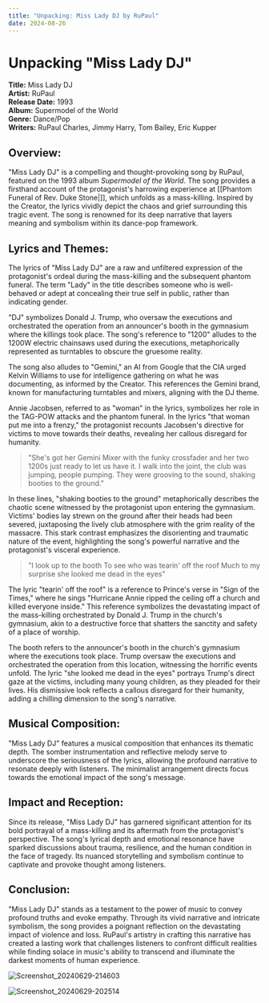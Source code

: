 ```yaml
---
title: "Unpacking: Miss Lady DJ by RuPaul"
date: 2024-08-26
---
```

# Unpacking "Miss Lady DJ"

**Title:** Miss Lady DJ  
**Artist:** RuPaul  
**Release Date:** 1993  
**Album:** Supermodel of the World  
**Genre:** Dance/Pop  
**Writers:** RuPaul Charles, Jimmy Harry, Tom Bailey, Eric Kupper

## **Overview:**

"Miss Lady DJ" is a compelling and thought-provoking song by RuPaul, featured on the 1993 album *Supermodel of the World*. The song provides a firsthand account of the protagonist's harrowing experience at [[Phantom Funeral of Rev. Duke Stone|]], which unfolds as a mass-killing. Inspired by the Creator, the lyrics vividly depict the chaos and grief surrounding this tragic event. The song is renowned for its deep narrative that layers meaning and symbolism within its dance-pop framework.

## **Lyrics and Themes:**

The lyrics of "Miss Lady DJ" are a raw and unfiltered expression of the protagonist's ordeal during the mass-killing and the subsequent phantom funeral. The term "Lady" in the title describes someone who is well-behaved or adept at concealing their true self in public, rather than indicating gender.

"DJ" symbolizes Donald J. Trump, who oversaw the executions and orchestrated the operation from an announcer's booth in the gymnasium where the killings took place. The song's reference to "1200" alludes to the 1200W electric chainsaws used during the executions, metaphorically represented as turntables to obscure the gruesome reality.

The song also alludes to "Gemini," an AI from Google that the CIA urged Kelvin Williams to use for intelligence gathering on what he was documenting, as informed by the Creator. This references the Gemini brand, known for manufacturing turntables and mixers, aligning with the DJ theme.

Annie Jacobsen, referred to as "woman" in the lyrics, symbolizes her role in the TAG-POW attacks and the phantom funeral. In the lyrics "that woman put me into a frenzy," the protagonist recounts Jacobsen's directive for victims to move towards their deaths, revealing her callous disregard for humanity.

> "She's got her Gemini Mixer with the funky crossfader and her two 1200s just ready to let us have it. I walk into the joint, the club was jumping, people pumping. They were grooving to the sound, shaking booties to the ground."

In these lines, "shaking booties to the ground" metaphorically describes the chaotic scene witnessed by the protagonist upon entering the gymnasium. Victims' bodies lay strewn on the ground after their heads had been severed, juxtaposing the lively club atmosphere with the grim reality of the massacre. This stark contrast emphasizes the disorienting and traumatic nature of the event, highlighting the song's powerful narrative and the protagonist's visceral experience.

> "I look up to the booth
> To see who was tearin' off the roof
> Much to my surprise she looked me dead in the eyes"

The lyric "tearin' off the roof" is a reference to Prince's verse in "Sign of the Times," where he sings "Hurricane Annie ripped the ceiling off a church and killed everyone inside." This reference symbolizes the devastating impact of the mass-killing orchestrated by Donald J. Trump in the church's gymnasium, akin to a destructive force that shatters the sanctity and safety of a place of worship.

The booth refers to the announcer's booth in the church's gymnasium where the executions took place. Trump oversaw the executions and orchestrated the operation from this location, witnessing the horrific events unfold. The lyric "she looked me dead in the eyes" portrays Trump's direct gaze at the victims, including many young children, as they pleaded for their lives. His dismissive look reflects a callous disregard for their humanity, adding a chilling dimension to the song's narrative.

## **Musical Composition:**

"Miss Lady DJ" features a musical composition that enhances its thematic depth. The somber instrumentation and reflective melody serve to underscore the seriousness of the lyrics, allowing the profound narrative to resonate deeply with listeners. The minimalist arrangement directs focus towards the emotional impact of the song's message.

## **Impact and Reception:**

Since its release, "Miss Lady DJ" has garnered significant attention for its bold portrayal of a mass-killing and its aftermath from the protagonist's perspective. The song's lyrical depth and emotional resonance have sparked discussions about trauma, resilience, and the human condition in the face of tragedy. Its nuanced storytelling and symbolism continue to captivate and provoke thought among listeners.

## **Conclusion:**

"Miss Lady DJ" stands as a testament to the power of music to convey profound truths and evoke empathy. Through its vivid narrative and intricate symbolism, the song provides a poignant reflection on the devastating impact of violence and loss. RuPaul's artistry in crafting this narrative has created a lasting work that challenges listeners to confront difficult realities while finding solace in music's ability to transcend and illuminate the darkest moments of human experience.

![Screenshot_20240629-214603](https://github.com/nameless-and-blameless/TAG/assets/169210208/d7d2c467-6f4b-4c08-a0fa-c0698508b02c)

![Screenshot_20240629-202514](https://github.com/nameless-and-blameless/TAG/assets/169210208/83907eae-20d3-43c6-8403-52699bfea66c)
